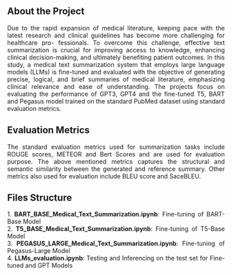 ## About the Project
<p align="justify">
Due to the rapid expansion of medical literature, keeping pace with the latest
research and clinical guidelines has become more challenging for healthcare pro-
fessionals. To overcome this challenge, effective text summarization is crucial for
improving access to knowledge, enhancing clinical decision-making, and ultimately
benefiting patient outcomes. In this study, a medical text summarization system
that employs large language models (LLMs) is fine-tuned and evaluated with the
objective of generating precise, logical, and brief summaries of medical literature,
emphasizing clinical relevance and ease of understanding. The projects focus on evaluating the
performance of GPT3, GPT4 and the fine-tuned T5, BART and Pegasus model
trained on the standard PubMed dataset using standard evaluation metrics.
</p>

## Evaluation Metrics
<p align="justify">
The standard evaluation metrics used for summarization tasks include ROUGE scores, METEOR and
Bert Scores and are used for evaluation purpose. The above mentioned metrics captures the structural
and semantic similarity between the generated and reference summary. Other metrics also used for
evaluation include BLEU score and SaceBLEU.
</p>

## Files Structure
<p align="justify">
1. <b>BART_BASE_Medical_Text_Summarization.ipynb</b>: Fine-tuning of BART-Base Model<br/>
2. <b>T5_BASE_Medical_Text_Summarization.ipynb</b>: Fine-tuning of T5-Base Model<br/>
3. <b>PEGASUS_LARGE_Medical_Text_Summarization.ipynb</b>: Fine-tuning of Pegasus-Large Model<br/>
4. <b>LLMs_evaluation.ipynb</b>: Testing and Inferencing on the test set for Fine-tuned and GPT Models
</p>

